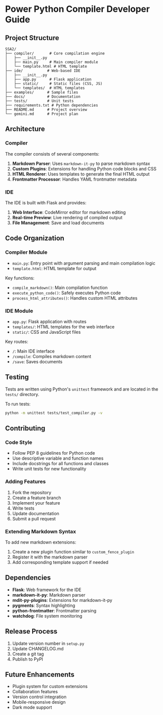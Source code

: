 # Power Python Compiler Developer Guide

## Project Structure

```
SSA2/
├── compiler/       # Core compilation engine
│   ├── __init__.py
│   ├── main.py     # Main compiler module
│   └── template.html # HTML template
├── ide/           # Web-based IDE
│   ├── __init__.py
│   ├── app.py      # Flask application
│   ├── static/     # Static files (CSS, JS)
│   └── templates/  # HTML templates
├── examples/      # Sample files
├── docs/          # Documentation
├── tests/         # Unit tests
├── requirements.txt # Python dependencies
├── README.md      # Project overview
└── gemini.md      # Project plan
```

## Architecture

### Compiler

The compiler consists of several components:

1. **Markdown Parser**: Uses `markdown-it-py` to parse markdown syntax
2. **Custom Plugins**: Extensions for handling Python code blocks and CSS
3. **HTML Renderer**: Uses templates to generate the final HTML output
4. **Frontmatter Processor**: Handles YAML frontmatter metadata

### IDE

The IDE is built with Flask and provides:

1. **Web Interface**: CodeMirror editor for markdown editing
2. **Real-time Preview**: Live rendering of compiled output
3. **File Management**: Save and load documents

## Code Organization

### Compiler Module

- `main.py`: Entry point with argument parsing and main compilation logic
- `template.html`: HTML template for output

Key functions:
- `compile_markdown()`: Main compilation function
- `execute_python_code()`: Safely executes Python code
- `process_html_attributes()`: Handles custom HTML attributes

### IDE Module

- `app.py`: Flask application with routes
- `templates/`: HTML templates for the web interface
- `static/`: CSS and JavaScript files

Key routes:
- `/`: Main IDE interface
- `/compile`: Compiles markdown content
- `/save`: Saves documents

## Testing

Tests are written using Python's `unittest` framework and are located in the `tests/` directory.

To run tests:

```bash
python -m unittest tests/test_compiler.py -v
```

## Contributing

### Code Style

- Follow PEP 8 guidelines for Python code
- Use descriptive variable and function names
- Include docstrings for all functions and classes
- Write unit tests for new functionality

### Adding Features

1. Fork the repository
2. Create a feature branch
3. Implement your feature
4. Write tests
5. Update documentation
6. Submit a pull request

### Extending Markdown Syntax

To add new markdown extensions:

1. Create a new plugin function similar to `custom_fence_plugin`
2. Register it with the markdown parser
3. Add corresponding template support if needed

## Dependencies

- **Flask**: Web framework for the IDE
- **markdown-it-py**: Markdown parser
- **mdit-py-plugins**: Extensions for markdown-it-py
- **pygments**: Syntax highlighting
- **python-frontmatter**: Frontmatter parsing
- **watchdog**: File system monitoring

## Release Process

1. Update version number in `setup.py`
2. Update CHANGELOG.md
3. Create a git tag
4. Publish to PyPI

## Future Enhancements

- Plugin system for custom extensions
- Collaboration features
- Version control integration
- Mobile-responsive design
- Dark mode support
